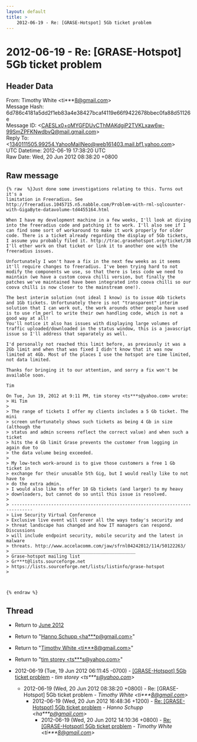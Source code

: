 ```yaml
---
layout: default
title: >
    2012-06-19 - Re: [GRASE-Hotspot] 5Gb ticket problem
---
```


# 2012-06-19 - Re: [GRASE-Hotspot] 5Gb ticket problem

## Header Data

From: Timothy White \<ti***8@gmail.com\><br>
Message Hash: 6d786c4181a5dd2f1eb83a4e38427bcaf4119e66f9422678bbec0fa88d51126e<br>
Message ID: \<CAESLx0+oMYGFDUvCThMAKdgiP2TVKLxaw6w-99SmZPFKNwdbvQ@mail.gmail.com\><br>
Reply To: \<1340111505.99254.YahooMailNeo@web161403.mail.bf1.yahoo.com\><br>
UTC Datetime: 2012-06-19 17:38:20 UTC<br>
Raw Date: Wed, 20 Jun 2012 08:38:20 +0800<br>

## Raw message

```
{% raw  %}Just done some investigations relating to this. Turns out it's a
limitation in Freeradius. See
http://freeradius.1045715.n5.nabble.com/Problem-with-rml-sqlcounter-with-GigaByte-datavolume-td4455164.html

When I have my development machine in a few weeks, I'll look at diving
into the freeradius code and patching it to work. I'll also see if I
can find some sort of workaround to make it work properly for older
code. There is a ticket already regarding the display of 5Gb tickets,
I assume you probably filed it. http://trac.grasehotspot.org/ticket/38
I'll ether work on that ticket or link it to another one with the
freeradius issues.

Unfortunately I won't have a fix in the next few weeks as it seems
it'll require changes to freeradius. I've been trying hard to not
modify the components we use, so that there is less code we need to
maintain (we have a custom coova chilli version, but finally the
patches we've maintained have been integrated into coova chilli so our
coova chilli is now closer to the mainstream one!).

The best interim solution (not ideal I know) is to issue 4Gb tickets
and 1Gb tickets. Unfortunately there is not "transparent" interim
solution that I can work out, the work arounds other people have used
is to use rlm_perl to write their own handling code, which is not a
good way at all!
You'll notice it also has issues with displaying large volumes of
traffic uploaded/downloaded in the status window, this is a javascript
issue so I'll address that separately as well.

I'd personally not reached this limit before, as previously it was a
2Gb limit and when that was fixed I didn't know that it was now
limited at 4Gb. Most of the places I use the hotspot are time limited,
not data limited.

Thanks for bringing it to our attention, and sorry a fix won't be
available soon.

Tim

On Tue, Jun 19, 2012 at 9:11 PM, tim storey <ts***s@yahoo.com> wrote:
> Hi Tim
>
> The range of tickets I offer my clients includes a 5 Gb ticket. The mini
> screen unfortunately shows such tickets as being 4 Gb in size (although the
> status and admin screens reflect the correct value) and when such a ticket
> hits the 4 Gb limit Grase prevents the customer from logging in again due to
> the data volume being exceeded.
>
> My low-tech work-around is to give those customers a free 1 Gb ticket in
> exchange for their unusable 5th Gig, but I would really like to not have to
> do the extra admin.
> I would also like to offer 10 Gb tickets (and larger) to my heavy
> downloaders, but cannot do so until this issue is resolved.
>
> ------------------------------------------------------------------------------
> Live Security Virtual Conference
> Exclusive live event will cover all the ways today's security and
> threat landscape has changed and how IT managers can respond. Discussions
> will include endpoint security, mobile security and the latest in malware
> threats. http://www.accelacomm.com/jaw/sfrnl04242012/114/50122263/
> _______________________________________________
> Grase-hotspot mailing list
> Gr***t@lists.sourceforge.net
> https://lists.sourceforge.net/lists/listinfo/grase-hotspot
>



{% endraw %}
```

## Thread

+ Return to [June 2012](/archive/2012/06)

+ Return to "[Hanno Schupp <ha***p<span>@</span>gmail.com>](/authors/ha___p_at_gmail_com)"
+ Return to "[Timothy White <ti***8<span>@</span>gmail.com>](/authors/ti___8_at_gmail_com)"
+ Return to "[tim storey <ts***s<span>@</span>yahoo.com>](/authors/ts___s_at_yahoo_com)"

+ 2012-06-19 (Tue, 19 Jun 2012 06:11:45 -0700) - [[GRASE-Hotspot] 5Gb ticket problem](/archive/2012/06/02fee06b5bbae5ac0fdab55df7f45ab1e5539c06e8a45a8fb26eee74f15cdc8f) - _tim storey \<ts***s@yahoo.com\>_
  + 2012-06-19 (Wed, 20 Jun 2012 08:38:20 +0800) - Re: [GRASE-Hotspot] 5Gb ticket problem - _Timothy White \<ti***8@gmail.com\>_
    + 2012-06-19 (Wed, 20 Jun 2012 16:48:36 +1200) - [Re: [GRASE-Hotspot] 5Gb ticket problem](/archive/2012/06/bdf20bc6eeaf7a01c0181fd3e445e99a8e833c67ce451eee722dbfd0309d7811) - _Hanno Schupp \<ha***p@gmail.com\>_
      + 2012-06-19 (Wed, 20 Jun 2012 14:10:36 +0800) - [Re: [GRASE-Hotspot] 5Gb ticket problem](/archive/2012/06/01af762cdaefb1cf75a8a8ee5d2006ac1df10e99fab1f7a98f339a5fb49f0a1f) - _Timothy White \<ti***8@gmail.com\>_

